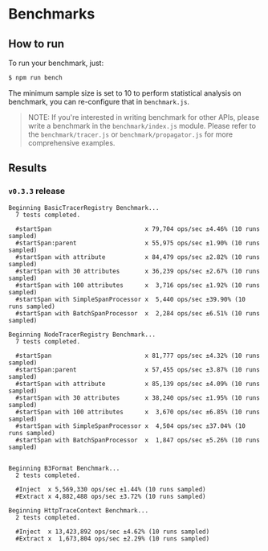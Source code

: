 # Benchmarks

## How to run

To run your benchmark, just:
```sh
$ npm run bench
```

The minimum sample size is set to 10 to perform statistical analysis on benchmark, you can re-configure that in `benchmark.js`.

> NOTE: If you're interested in writing benchmark for other APIs, please write a benchmark in the `benchmark/index.js` module. Please refer to the `benchmark/tracer.js` or `benchmark/propagator.js` for more comprehensive examples.

## Results

### `v0.3.3` release

```
Beginning BasicTracerRegistry Benchmark...
  7 tests completed.

  #startSpan                          x 79,704 ops/sec ±4.46% (10 runs sampled)
  #startSpan:parent                   x 55,975 ops/sec ±1.90% (10 runs sampled)
  #startSpan with attribute           x 84,479 ops/sec ±2.82% (10 runs sampled)
  #startSpan with 30 attributes       x 36,239 ops/sec ±2.67% (10 runs sampled)
  #startSpan with 100 attributes      x  3,716 ops/sec ±1.92% (10 runs sampled)
  #startSpan with SimpleSpanProcessor x  5,440 ops/sec ±39.90% (10 runs sampled)
  #startSpan with BatchSpanProcessor  x  2,284 ops/sec ±6.51% (10 runs sampled)

Beginning NodeTracerRegistry Benchmark...
  7 tests completed.

  #startSpan                          x 81,777 ops/sec ±4.32% (10 runs sampled)
  #startSpan:parent                   x 57,455 ops/sec ±3.87% (10 runs sampled)
  #startSpan with attribute           x 85,139 ops/sec ±4.09% (10 runs sampled)
  #startSpan with 30 attributes       x 38,240 ops/sec ±1.95% (10 runs sampled)
  #startSpan with 100 attributes      x  3,670 ops/sec ±6.85% (10 runs sampled)
  #startSpan with SimpleSpanProcessor x  4,504 ops/sec ±37.04% (10 runs sampled)
  #startSpan with BatchSpanProcessor  x  1,847 ops/sec ±5.26% (10 runs sampled)


Beginning B3Format Benchmark...
  2 tests completed.

  #Inject  x 5,569,330 ops/sec ±1.44% (10 runs sampled)
  #Extract x 4,882,488 ops/sec ±3.72% (10 runs sampled)

Beginning HttpTraceContext Benchmark...
  2 tests completed.

  #Inject  x 13,423,892 ops/sec ±4.62% (10 runs sampled)
  #Extract x  1,673,804 ops/sec ±2.29% (10 runs sampled)
```

